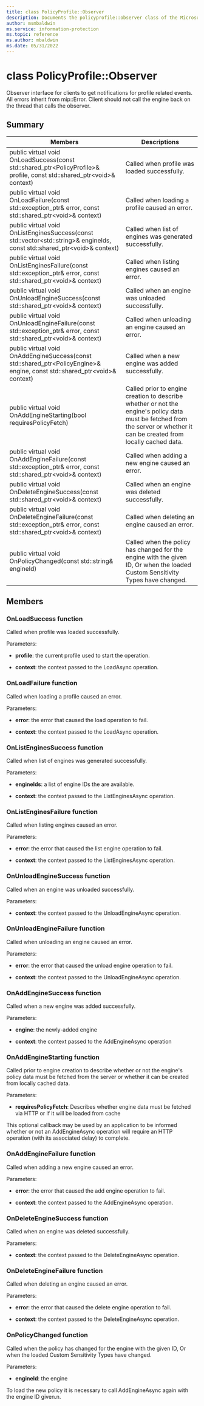 ```yaml
---
title: class PolicyProfile::Observer 
description: Documents the policyprofile::observer class of the Microsoft Information Protection (MIP) SDK.
author: msmbaldwin
ms.service: information-protection
ms.topic: reference
ms.author: mbaldwin
ms.date: 05/31/2022
---
```


# class PolicyProfile::Observer 
Observer interface for clients to get notifications for profile related events.
All errors inherit from mip::Error. 
Client should not call the engine back on the thread that calls the observer.
  
## Summary
 Members                        | Descriptions                                
--------------------------------|---------------------------------------------
public virtual void OnLoadSuccess(const std::shared_ptr&lt;PolicyProfile&gt;& profile, const std::shared_ptr&lt;void&gt;& context)  |  Called when profile was loaded successfully.
public virtual void OnLoadFailure(const std::exception_ptr& error, const std::shared_ptr&lt;void&gt;& context)  |  Called when loading a profile caused an error.
public virtual void OnListEnginesSuccess(const std::vector&lt;std::string&gt;& engineIds, const std::shared_ptr&lt;void&gt;& context)  |  Called when list of engines was generated successfully.
public virtual void OnListEnginesFailure(const std::exception_ptr& error, const std::shared_ptr&lt;void&gt;& context)  |  Called when listing engines caused an error.
public virtual void OnUnloadEngineSuccess(const std::shared_ptr&lt;void&gt;& context)  |  Called when an engine was unloaded successfully.
public virtual void OnUnloadEngineFailure(const std::exception_ptr& error, const std::shared_ptr&lt;void&gt;& context)  |  Called when unloading an engine caused an error.
public virtual void OnAddEngineSuccess(const std::shared_ptr&lt;PolicyEngine&gt;& engine, const std::shared_ptr&lt;void&gt;& context)  |  Called when a new engine was added successfully.
public virtual void OnAddEngineStarting(bool requiresPolicyFetch)  |  Called prior to engine creation to describe whether or not the engine's policy data must be fetched from the server or whether it can be created from locally cached data.
public virtual void OnAddEngineFailure(const std::exception_ptr& error, const std::shared_ptr&lt;void&gt;& context)  |  Called when adding a new engine caused an error.
public virtual void OnDeleteEngineSuccess(const std::shared_ptr&lt;void&gt;& context)  |  Called when an engine was deleted successfully.
public virtual void OnDeleteEngineFailure(const std::exception_ptr& error, const std::shared_ptr&lt;void&gt;& context)  |  Called when deleting an engine caused an error.
public virtual void OnPolicyChanged(const std::string& engineId)  |  Called when the policy has changed for the engine with the given ID, Or when the loaded Custom Sensitivity Types have changed.
  
## Members
  
### OnLoadSuccess function
Called when profile was loaded successfully.

Parameters:  
* **profile**: the current profile used to start the operation. 


* **context**: the context passed to the LoadAsync operation.


  
### OnLoadFailure function
Called when loading a profile caused an error.

Parameters:  
* **error**: the error that caused the load operation to fail. 


* **context**: the context passed to the LoadAsync operation.


  
### OnListEnginesSuccess function
Called when list of engines was generated successfully.

Parameters:  
* **engineIds**: a list of engine IDs the are available. 


* **context**: the context passed to the ListEnginesAsync operation.


  
### OnListEnginesFailure function
Called when listing engines caused an error.

Parameters:  
* **error**: the error that caused the list engine operation to fail. 


* **context**: the context passed to the ListEnginesAsync operation.


  
### OnUnloadEngineSuccess function
Called when an engine was unloaded successfully.

Parameters:  
* **context**: the context passed to the UnloadEngineAsync operation.


  
### OnUnloadEngineFailure function
Called when unloading an engine caused an error.

Parameters:  
* **error**: the error that caused the unload engine operation to fail. 


* **context**: the context passed to the UnloadEngineAsync operation.


  
### OnAddEngineSuccess function
Called when a new engine was added successfully.

Parameters:  
* **engine**: the newly-added engine 


* **context**: the context passed to the AddEngineAsync operation


  
### OnAddEngineStarting function
Called prior to engine creation to describe whether or not the engine's policy data must be fetched from the server or whether it can be created from locally cached data.

Parameters:  
* **requiresPolicyFetch**: Describes whether engine data must be fetched via HTTP or if it will be loaded from cache


This optional callback may be used by an application to be informed whether or not an AddEngineAsync operation will require an HTTP operation (with its associated delay) to complete.
  
### OnAddEngineFailure function
Called when adding a new engine caused an error.

Parameters:  
* **error**: the error that caused the add engine operation to fail. 


* **context**: the context passed to the AddEngineAsync operation.


  
### OnDeleteEngineSuccess function
Called when an engine was deleted successfully.

Parameters:  
* **context**: the context passed to the DeleteEngineAsync operation.


  
### OnDeleteEngineFailure function
Called when deleting an engine caused an error.

Parameters:  
* **error**: the error that caused the delete engine operation to fail. 


* **context**: the context passed to the DeleteEngineAsync operation.


  
### OnPolicyChanged function
Called when the policy has changed for the engine with the given ID, Or when the loaded Custom Sensitivity Types have changed.

Parameters:  
* **engineId**: the engine 


To load the new policy it is necessary to call AddEngineAsync again with the engine ID given.n.